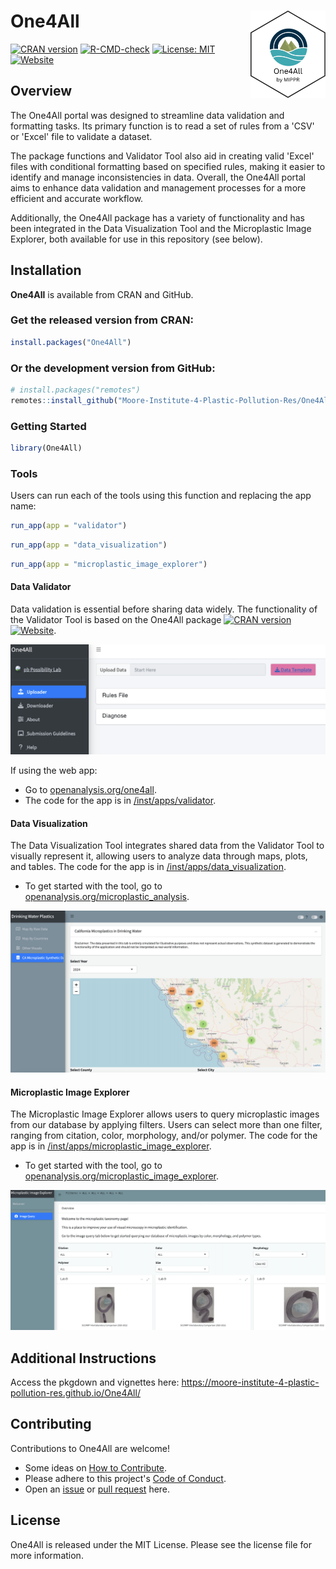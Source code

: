 # **One4All** <a href="https://moore-institute-4-plastic-pollution-res.github.io/One4All/"><img src="man/figures/One4All.png" alt="One4All logo" align="right" style="height: 140px;"/></a>

<!-- badges: start -->
[![CRAN version](https://www.r-pkg.org/badges/version/One4All)](https://CRAN.R-project.org/package=One4All)
[![R-CMD-check](https://github.com/Moore-Institute-4-Plastic-Pollution-Res/One4All/actions/workflows/R-CMD-check.yaml/badge.svg)](https://github.com/Moore-Institute-4-Plastic-Pollution-Res/One4All/actions/workflows/R-CMD-check.yaml)
[![License: MIT](https://img.shields.io/badge/License-MIT-lightblue
)](https://opensource.org/license/mit)
[![Website](https://img.shields.io/badge/web-openanalysis.org-white)](https://openanalysis.org/microplastic_data_portal/)
<!-- badges: end -->

## Overview
The One4All portal was designed to streamline data validation and formatting tasks. Its primary function is to read a set of rules from a 'CSV' or 'Excel' file to validate a dataset.

The package functions and Validator Tool also aid in creating valid 'Excel' files with conditional formatting based on specified rules, making it easier to identify and manage inconsistencies in data. Overall, the One4All portal aims to enhance data validation and management processes for a more efficient and accurate workflow.

Additionally, the One4All package has a variety of functionality and has been integrated in the Data Visualization Tool and the Microplastic Image Explorer, both available for use in this repository (see below).

## Installation

**One4All** is available from CRAN and GitHub.

### Get the released version from CRAN:
```r
install.packages("One4All")
```

### Or the development version from GitHub:
``` r
# install.packages("remotes")
remotes::install_github("Moore-Institute-4-Plastic-Pollution-Res/One4All")
```

### Getting Started
```r
library(One4All)
```

### Tools

Users can run each of the tools using this function and replacing the app name:
```r
run_app(app = "validator")
```
```r
run_app(app = "data_visualization")
```
```r
run_app(app = "microplastic_image_explorer")
```

#### Data Validator
Data validation is essential before sharing data widely. The functionality of the Validator Tool is based on the One4All package [![CRAN version](https://www.r-pkg.org/badges/version/One4All)](https://CRAN.R-project.org/package=One4All) [![Website](https://img.shields.io/badge/web-openanalysis.org-white)](https://openanalysis.org/one4all).

![](man/figures/validatorimage.png)

If using the web app:
- Go to [openanalysis.org/one4all](https://openanalysis.org/microplastic_data_portal/).
- The code for the app is in [/inst/apps/validator](https://github.com/Moore-Institute-4-Plastic-Pollution-Res/One4All/tree/main/inst/apps/validator).

#### Data Visualization
The Data Visualization Tool integrates shared data from the Validator Tool to visually represent it, allowing users to analyze data through maps, plots, and tables.
The code for the app is in [/inst/apps/data_visualization](https://github.com/Moore-Institute-4-Plastic-Pollution-Res/One4All/tree/main/inst/apps/data_visualization).
- To get started with the tool, go to [openanalysis.org/microplastic_analysis](https://openanalysis.org/microplastic_analysis/). 

![](man/figures/datavisualization.png)

#### Microplastic Image Explorer
The Microplastic Image Explorer allows users to query microplastic images from our database by applying filters. Users can select more than one filter, ranging from citation, color, morphology, and/or polymer.
The code for the app is in [/inst/apps/microplastic_image_explorer](https://github.com/Moore-Institute-4-Plastic-Pollution-Res/One4All/tree/main/inst/apps/microplastic_image_explorer).
- To get started with the tool, go to [openanalysis.org/microplastic_image_explorer](https://openanalysis.org/microplastic_image_explorer/). 

![](man/figures/imageexplorer.png)

## Additional Instructions

Access the pkgdown and vignettes here: https://moore-institute-4-plastic-pollution-res.github.io/One4All/ 

## Contributing

Contributions to One4All are welcome!

- Some ideas on [How to Contribute](https://opensource.guide/how-to-contribute/).
- Please adhere to this project's [Code of Conduct](https://www.contributor-covenant.org/version/2/1/code_of_conduct/).
- Open an [issue](https://github.com/Moore-Institute-4-Plastic-Pollution-Res/One4All/issues) or [pull request](https://github.com/Moore-Institute-4-Plastic-Pollution-Res/One4All/pulls) here.

## License

One4All is released under the MIT License. Please see the license file for more information. 
